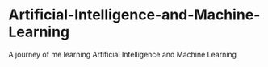 # Artificial-Intelligence-and-Machine-Learning
A journey of me learning Artificial Intelligence and Machine Learning
